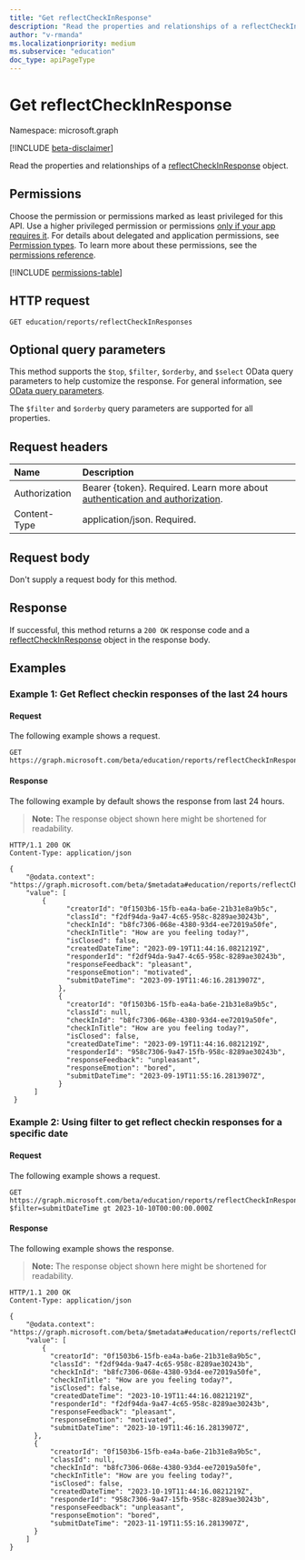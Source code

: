 ```yaml
---
title: "Get reflectCheckInResponse"
description: "Read the properties and relationships of a reflectCheckInResponse object."
author: "v-rmanda"
ms.localizationpriority: medium
ms.subservice: "education"
doc_type: apiPageType
---
```


# Get reflectCheckInResponse

Namespace: microsoft.graph

[!INCLUDE [beta-disclaimer](../../includes/beta-disclaimer.md)]

Read the properties and relationships of a [reflectCheckInResponse](../resources/reflectcheckinresponse.md) object.

## Permissions

Choose the permission or permissions marked as least privileged for this API. Use a higher privileged permission or permissions [only if your app requires it](/graph/permissions-overview#best-practices-for-using-microsoft-graph-permissions). For details about delegated and application permissions, see [Permission types](/graph/permissions-overview#permission-types). To learn more about these permissions, see the [permissions reference](/graph/permissions-reference).

<!-- {
  "blockType": "permissions",
  "name": "reflectcheckinresponse-get-permissions"
}
-->
[!INCLUDE [permissions-table](../includes/permissions/reflectcheckinresponse-get-permissions.md)]

## HTTP request

<!-- {
  "blockType": "ignored"
}
-->
``` http
GET education/reports/reflectCheckInResponses
```

## Optional query parameters
This method supports the `$top`, `$filter`, `$orderby`, and `$select` OData query parameters to help customize the response. For general information, see [OData query parameters](/graph/query-parameters). 

The `$filter` and `$orderby` query parameters are supported for all properties. 

## Request headers

|Name|Description|
|:---|:---|
|Authorization|Bearer {token}. Required. Learn more about [authentication and authorization](/graph/auth/auth-concepts).|
|Content-Type|application/json. Required.|

## Request body

Don't supply a request body for this method.

## Response

If successful, this method returns a `200 OK` response code and a [reflectCheckInResponse](../resources/reflectcheckinresponse.md) object in the response body.

## Examples

### Example 1: Get Reflect checkin responses of the last 24 hours

#### Request

The following example shows a request.
<!-- {
  "blockType": "request",
  "name": "get_reflectcheckinresponse"
}
-->
``` http
GET https://graph.microsoft.com/beta/education/reports/reflectCheckInResponses
```

#### Response

The following example by default shows the response from last 24 hours.
>**Note:** The response object shown here might be shortened for readability.
<!-- {
  "blockType": "response",
  "truncated": true,
  "@odata.type": "microsoft.graph.reflectCheckInResponse"
}
-->
``` http
HTTP/1.1 200 OK
Content-Type: application/json

{
    "@odata.context": "https://graph.microsoft.com/beta/$metadata#education/reports/reflectCheckInResponses",
    "value": [
        {
              "creatorId": "0f1503b6-15fb-ea4a-ba6e-21b31e8a9b5c", 
              "classId": "f2df94da-9a47-4c65-958c-8289ae30243b",
              "checkInId": "b8fc7306-068e-4380-93d4-ee72019a50fe",
              "checkInTitle": "How are you feeling today?",
              "isClosed": false,
              "createdDateTime": "2023-09-19T11:44:16.0821219Z",
              "responderId": "f2df94da-9a47-4c65-958c-8289ae30243b",
              "responseFeedback": "pleasant",
              "responseEmotion": "motivated",
              "submitDateTime": "2023-09-19T11:46:16.2813907Z",
            }, 
            {
              "creatorId": "0f1503b6-15fb-ea4a-ba6e-21b31e8a9b5c", 
              "classId": null,
              "checkInId": "b8fc7306-068e-4380-93d4-ee72019a50fe",
              "checkInTitle": "How are you feeling today?",
              "isClosed": false,
              "createdDateTime": "2023-09-19T11:44:16.0821219Z",
              "responderId": "958c7306-9a47-15fb-958c-8289ae30243b",
              "responseFeedback": "unpleasant",
              "responseEmotion": "bored",
              "submitDateTime": "2023-09-19T11:55:16.2813907Z",
            }
      ]
 }
```

### Example 2: Using filter to get reflect checkin responses for a specific date

#### Request

The following example shows a request.
<!-- {
  "blockType": "request",
  "name": "get_ReflectCheckinResponses_filter"
}
-->
``` http
GET https://graph.microsoft.com/beta/education/reports/reflectCheckInResponses?$filter=submitDateTime gt 2023-10-10T00:00:00.000Z
```

#### Response

The following example shows the response.
>**Note:** The response object shown here might be shortened for readability.
<!-- {
  "blockType": "response",
  "truncated": true,
  "@odata.type": "microsoft.graph.reflectCheckInResponse",
}
-->
``` http
HTTP/1.1 200 OK
Content-Type: application/json

{
    "@odata.context": "https://graph.microsoft.com/beta/$metadata#education/reports/reflectCheckInResponses",
    "value": [
        {
          "creatorId": "0f1503b6-15fb-ea4a-ba6e-21b31e8a9b5c",
          "classId": "f2df94da-9a47-4c65-958c-8289ae30243b",
          "checkInId": "b8fc7306-068e-4380-93d4-ee72019a50fe",
          "checkInTitle": "How are you feeling today?",
          "isClosed": false,
          "createdDateTime": "2023-10-19T11:44:16.0821219Z",
          "responderId": "f2df94da-9a47-4c65-958c-8289ae30243b",
          "responseFeedback": "pleasant",
          "responseEmotion": "motivated",
          "submitDateTime": "2023-10-19T11:46:16.2813907Z",
      }, 
      {
          "creatorId": "0f1503b6-15fb-ea4a-ba6e-21b31e8a9b5c",
          "classId": null,
          "checkInId": "b8fc7306-068e-4380-93d4-ee72019a50fe",
          "checkInTitle": "How are you feeling today?",
          "isClosed": false,
          "createdDateTime": "2023-10-19T11:44:16.0821219Z",
          "responderId": "958c7306-9a47-15fb-958c-8289ae30243b",
          "responseFeedback": "unpleasant",
          "responseEmotion": "bored",
          "submitDateTime": "2023-11-19T11:55:16.2813907Z",
      }
    ]
}
```
